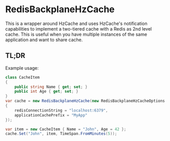 # RedisBackplaneHzCache

This is a wrapper around HzCache and uses HzCache's notification capabilities to implement a two-tiered cache with a
Redis
as 2nd level cache. This is useful when you have multiple instances of the same application and want to share cache.

## TL;DR

Example usage:

```csharp
class CacheItem
{
    public string Name { get; set; }
    public int Age { get; set; }
}
var cache = new RedisBackplaneHzCache(new RedisBackplaneHzCacheOptions
{
    redisConnectionString = "localhost:6379",
    applicationCachePrefix = "MyApp"
});

var item = new CacheItem { Name = "John", Age = 42 };
cache.Set("John", item, TimeSpan.FromMinutes(5));
```
